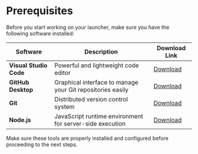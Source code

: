 # Prerequisites

Before you start working on your launcher, make sure you have the following software installed:

| Software              | Description                                            | Download Link |
|-----------------------|--------------------------------------------------------|---------------|
| **Visual Studio Code** | Powerful and lightweight code editor                   | [Download](https://code.visualstudio.com/) |
| **GitHub Desktop**    | Graphical interface to manage your Git repositories easily | [Download](https://desktop.github.com/) |
| **Git**              | Distributed version control system                     | [Download](https://git-scm.com/downloads) |
| **Node.js**          | JavaScript runtime environment for server-side execution | [Download](https://nodejs.org/) |

Make sure these tools are properly installed and configured before proceeding to the next steps. 